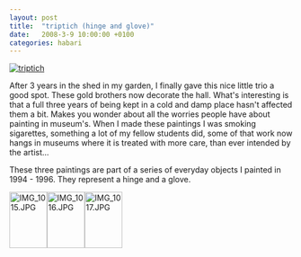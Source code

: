 ```yaml
---
layout: post
title:  "triptich (hinge and glove)"
date:   2008-3-9 10:00:00 +0100
categories: habari
---
```

<a href="http://www.flickr.com/photos/wilfrednas/2320218979/" title="photo sharing"><img src="http://farm3.static.flickr.com/2045/2320218979_0ba09210b6_m.jpg" alt="triptich" /></a>
<p>
After 3 years in the shed in my garden, I finally gave this nice little trio a good spot. These gold brothers now decorate the hall. What's interesting is that a full three years of being kept in a cold and damp place hasn't affected them a bit. Makes you wonder about all the worries people have about painting in museum's. When I made these paintings I was smoking sigarettes, something a lot of my fellow students did, some of that work now hangs in museums where it is treated with more care, than ever intended by the artist...
</p><p>These three paintings are part of a series of everyday objects I painted in 1994 - 1996. They represent a hinge and a glove.</p><a href="http://www.flickr.com/photos/57462165@N00/2321031410" title="View 'IMG_1015.JPG' on Flickr.com"><img src="http://farm3.static.flickr.com/2397/2321031410_735d298cd3_t.jpg" alt="IMG_1015.JPG" border="0" width="67" height="100" /></a><a href="http://www.flickr.com/photos/57462165@N00/2321031480" title="View 'IMG_1016.JPG' on Flickr.com"><img src="http://farm4.static.flickr.com/3103/2321031480_ace15f2de9_t.jpg" alt="IMG_1016.JPG" border="0" width="67" height="100" /></a><a href="http://www.flickr.com/photos/57462165@N00/2320218529" title="View 'IMG_1017.JPG' on Flickr.com"><img src="http://farm4.static.flickr.com/3144/2320218529_661d5e66fd_t.jpg" alt="IMG_1017.JPG" border="0" width="67" height="100" /></a>